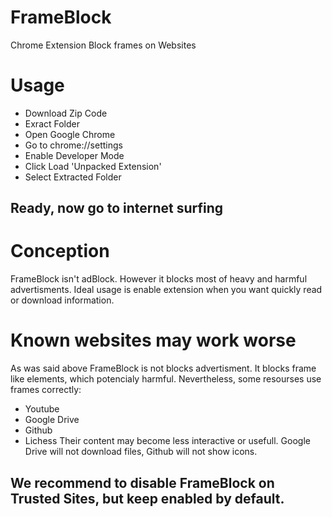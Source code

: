# FrameBlock
Chrome Extension Block frames on Websites
# Usage
* Download Zip Code
* Exract Folder
* Open Google Chrome
* Go to chrome://settings
* Enable Developer Mode
* Click Load 'Unpacked Extension'
* Select Extracted Folder
## Ready, now go to internet surfing
# Conception
FrameBlock isn't adBlock. However it blocks most of heavy and harmful advertisments.
Ideal usage is enable extension when you want quickly read or download information.
# Known websites may work worse
As was said above FrameBlock is not blocks advertisment.
It blocks frame like elements, which potencialy harmful.
Nevertheless, some resourses use frames correctly:
* Youtube
* Google Drive
* Github
* Lichess
Their content may become less interactive or usefull.
Google Drive will not download files, Github will not show icons.
## We recommend to disable FrameBlock on Trusted Sites, but keep enabled by default.
